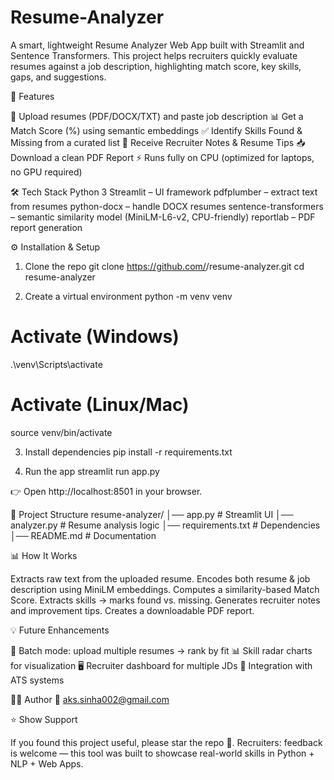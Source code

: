 # Resume-Analyzer

A smart, lightweight Resume Analyzer Web App built with Streamlit and Sentence Transformers.
This project helps recruiters quickly evaluate resumes against a job description, highlighting match score, key skills, gaps, and suggestions.

🚀 Features

🔎 Upload resumes (PDF/DOCX/TXT) and paste job description
📊 Get a Match Score (%) using semantic embeddings
✅ Identify Skills Found & Missing from a curated list
📝 Receive Recruiter Notes & Resume Tips
📥 Download a clean PDF Report
⚡ Runs fully on CPU (optimized for laptops, no GPU required)

🛠️ Tech Stack
Python 3
Streamlit – UI framework
pdfplumber – extract text from resumes
python-docx – handle DOCX resumes
sentence-transformers – semantic similarity model (MiniLM-L6-v2, CPU-friendly)
reportlab – PDF report generation

⚙️ Installation & Setup
1. Clone the repo
git clone https://github.com/<your-username>/resume-analyzer.git
cd resume-analyzer

2. Create a virtual environment
python -m venv venv
# Activate (Windows)
.\venv\Scripts\activate
# Activate (Linux/Mac)
source venv/bin/activate

3. Install dependencies
pip install -r requirements.txt

4. Run the app
streamlit run app.py


👉 Open http://localhost:8501
 in your browser.

📂 Project Structure
resume-analyzer/
│── app.py              # Streamlit UI
│── analyzer.py         # Resume analysis logic
│── requirements.txt    # Dependencies
│── README.md           # Documentation

📊 How It Works

Extracts raw text from the uploaded resume.
Encodes both resume & job description using MiniLM embeddings.
Computes a similarity-based Match Score.
Extracts skills → marks found vs. missing.
Generates recruiter notes and improvement tips.
Creates a downloadable PDF report.

💡 Future Enhancements

📑 Batch mode: upload multiple resumes → rank by fit
📊 Skill radar charts for visualization
🖥️ Recruiter dashboard for multiple JDs
🔗 Integration with ATS systems

👩‍💻 Author
📧 aks.sinha002@gmail.com

⭐ Show Support

If you found this project useful, please star the repo 🌟.
Recruiters: feedback is welcome — this tool was built to showcase real-world skills in Python + NLP + Web Apps.
